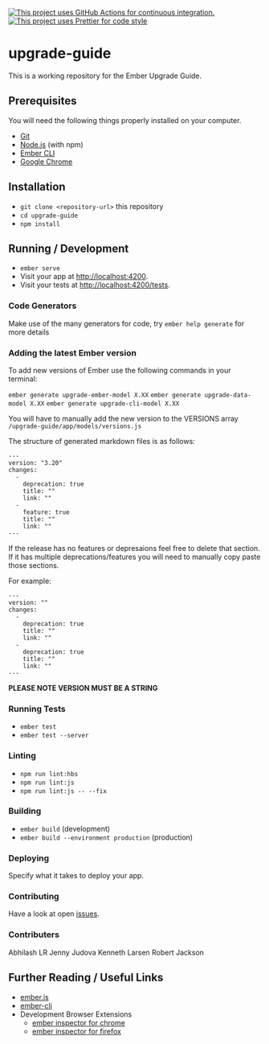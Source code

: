 [![This project uses GitHub Actions for continuous integration.](https://github.com/ember-learn/upgrade-guide/workflows/CI/badge.svg)](https://github.com/ember-learn/upgrade-guide/actions?query=workflow%3ACI)
[![This project uses Prettier for code style](https://img.shields.io/badge/code_style-prettier-ff69b4.svg?style=flat-square)](https://github.com/prettier/prettier)

# upgrade-guide

This is a working repository for the Ember Upgrade Guide.

## Prerequisites

You will need the following things properly installed on your computer.

* [Git](https://git-scm.com/)
* [Node.js](https://nodejs.org/) (with npm)
* [Ember CLI](https://ember-cli.com/)
* [Google Chrome](https://google.com/chrome/)

## Installation

* `git clone <repository-url>` this repository
* `cd upgrade-guide`
* `npm install`

## Running / Development

* `ember serve`
* Visit your app at [http://localhost:4200](http://localhost:4200).
* Visit your tests at [http://localhost:4200/tests](http://localhost:4200/tests).

### Code Generators

Make use of the many generators for code, try `ember help generate` for more details

### Adding the latest Ember version 
To add new versions of Ember use the following commands in your terminal:

```ember generate upgrade-ember-model X.XX```
```ember generate upgrade-data-model X.XX```
```ember generate upgrade-cli-model X.XX```

You will have to manually add the new version to the VERSIONS array
```/upgrade-guide/app/models/versions.js```

The structure of generated markdown files is as follows:

```
---
version: "3.20"
changes:
  -
    deprecation: true
    title: ""
    link: ""
  -
    feature: true
    title: ""
    link: ""
---
```

If the release has no features or depresaions feel free to delete that section. If it has multiple deprecations/features you will need to manually copy paste those sections. 

For example:

```
---
version: ""
changes:
  -
    deprecation: true
    title: ""
    link: ""
  -
    deprecation: true
    title: ""
    link: ""
---
```

**PLEASE NOTE VERSION MUST BE A STRING**

### Running Tests

* `ember test`
* `ember test --server`

### Linting

* `npm run lint:hbs`
* `npm run lint:js`
* `npm run lint:js -- --fix`

### Building

* `ember build` (development)
* `ember build --environment production` (production)

### Deploying

Specify what it takes to deploy your app.

### Contributing

Have a look at open [issues](https://github.com/ember-learn/upgrade-guide/issues). 

### Contributers
Abhilash LR
Jenny Judova
Kenneth Larsen 
Robert Jackson 

## Further Reading / Useful Links

* [ember.js](https://emberjs.com/)
* [ember-cli](https://ember-cli.com/)
* Development Browser Extensions
  * [ember inspector for chrome](https://chrome.google.com/webstore/detail/ember-inspector/bmdblncegkenkacieihfhpjfppoconhi)
  * [ember inspector for firefox](https://addons.mozilla.org/en-US/firefox/addon/ember-inspector/)
